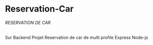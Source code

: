 # Reservation-Car

<h6>RESERVATION DE CAR</h6>
 
 
 
 
 <p>Sur Backend Projet Reservation de car de multi profile 
 Express Node-js
 </p>
